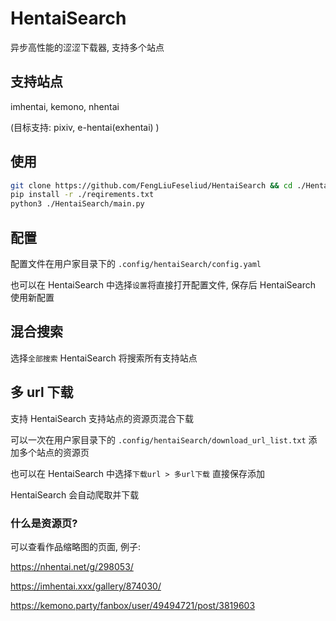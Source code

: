 # HentaiSearch

异步高性能的涩涩下载器, 支持多个站点

## 支持站点

imhentai, kemono, nhentai

(目标支持: pixiv, e-hentai(exhentai) )

## 使用

```bash
git clone https://github.com/FengLiuFeseliud/HentaiSearch && cd ./HentaiSearch
pip install -r ./reqirements.txt
python3 ./HentaiSearch/main.py
```

## 配置

配置文件在用户家目录下的 `.config/hentaiSearch/config.yaml`

也可以在 HentaiSearch 中选择`设置`将直接打开配置文件, 保存后 HentaiSearch 使用新配置

## 混合搜索

选择`全部搜索` HentaiSearch 将搜索所有支持站点

## 多 url 下载

支持 HentaiSearch 支持站点的资源页混合下载

可以一次在用户家目录下的 `.config/hentaiSearch/download_url_list.txt` 添加多个站点的资源页

也可以在 HentaiSearch 中选择`下载url > 多url下载` 直接保存添加

HentaiSearch 会自动爬取并下载

### 什么是资源页?

可以查看作品缩略图的页面, 例子:

https://nhentai.net/g/298053/

https://imhentai.xxx/gallery/874030/

https://kemono.party/fanbox/user/49494721/post/3819603